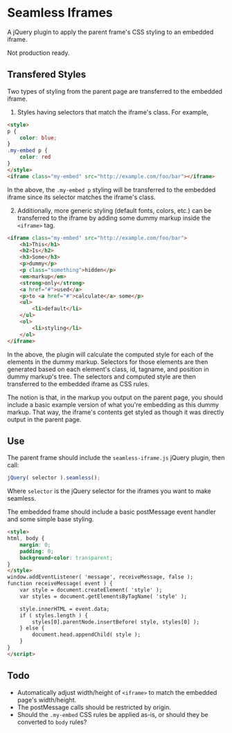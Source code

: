Seamless Iframes
================

A jQuery plugin to apply the parent frame's CSS styling to an embedded iframe.

Not production ready.

Transfered Styles
-----------------

Two types of styling from the parent page are transferred to the embedded iframe.

1. Styles having selectors that match the iframe's class.  For example,
~~~html
<style>
p {
	color: blue;
}
.my-embed p {
	color: red
}
</style>
<iframe class="my-embed" src="http://example.com/foo/bar"></iframe>
~~~

In the above, the `.my-embed p` styling will be transferred to the embedded iframe
since its selector matches the iframe's class.

2. Additionally, more generic styling (default fonts, colors, etc.) can be
transferred to the iframe by adding some dummy markup inside the `<iframe>` tag.

~~~html
<iframe class="my-embed" src="http://example.com/foo/bar">
	<h1>This</h1>
	<h2>Is</h2>
	<h3>Some</h3>
	<p>dummy</p>
	<p class="something">hidden</p>
	<em>markup</em>
	<strong>only</strong>
	<a href="#">used</a>
	<p>to <a href="#">calculate</a> some</p>
	<ul>
		<li>default</li>
	</ul>
	<ol>
		<li>styling</li>
	</ol>
</iframe>
~~~

In the above, the plugin will calculate the computed style for each of the elements
in the dummy markup.  Selectors for those elements are then generated based on each
element's class, id, tagname, and position in dummy markup's tree.  The selectors
and computed style are then transferred to the embedded iframe as CSS rules.

The notion is that, in the markup you output on the parent page, you should include
a basic example version of what you're embedding as this dummy markup.  That way,
the iframe's contents get styled as though it was directly output in the parent page.

Use
---

The parent frame should include the `seamless-iframe.js` jQuery plugin, then call:
~~~js
jQuery( selector ).seamless();
~~~

Where `selector` is the jQuery selector for the iframes you want to make seamless.

The embedded frame should include a basic postMessage event handler and some simple
base styling.

~~~html
<style>
html, body {
	margin: 0;
	padding: 0;
	background-color: transparent;
}
</style>
window.addEventListener( 'message', receiveMessage, false );
function receiveMessage( event ) {
	var style = document.createElement( 'style' );
	var styles = document.getElementsByTagName( 'style' );

	style.innerHTML = event.data;
	if ( styles.length ) {
		styles[0].parentNode.insertBefore( style, styles[0] );
	} else {
		document.head.appendChild( style );
	}
}
</script>
~~~

Todo
----

* Automatically adjust width/height of `<iframe>` to match the embedded page's width/height.
* The postMessage calls should be restricted by origin.
* Should the `.my-embed` CSS rules be applied as-is, or should they be converted
  to `body` rules?
